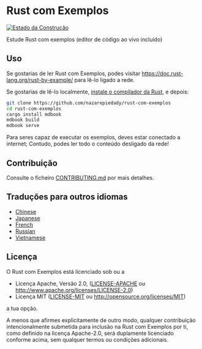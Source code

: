 # Rust com Exemplos

[![Estado da Construção][travis-badge]][travis-repo]

[travis-badge]: https://travis-ci.com/rust-lang/rust-by-example.svg?branch=master
[travis-repo]: https://travis-ci.com/rust-lang/rust-by-example

Estude Rust com exemplos (editor de código ao vivo incluído)

## Uso

Se gostarias de ler Rust com Exemplos, podes visitar <https://doc.rust-lang.org/rust-by-example/> para lê-lo ligado a rede.

Se gostarias de lê-lo localmente, [instale o compilador da Rust][install Rust], e depois:

```bash
git clone https://github.com/nazarepiedady/rust-com-exemplos
cd rust-com-exemplos
cargo install mdbook
mdbook build
mdbook serve
```

[install Rust]: https://www.rust-lang.org/tools/install

Para seres capaz de executar os exemplos, deves estar conectado a internet; Contudo, podes ler todo o conteúdo desligado da rede!

## Contribuição

Consulte o ficheiro [CONTRIBUTING.md] por mais detalhes.

[CONTRIBUTING.md]: https://github.com/rust-lang/rust-by-example/blob/master/CONTRIBUTING.md

## Traduções para outros idiomas

* [Chinese](https://github.com/rust-lang-cn/rust-by-example-cn)
* [Japanese](https://github.com/rust-lang-ja/rust-by-example-ja)
* [French](https://github.com/Songbird0/FR_RBE)
* [Russian](https://github.com/ruRust/rust-by-example)
* [Vietnamese](https://github.com/EyesCrypto-Insights/rust-by-example-vn)

## Licença

O Rust com Exemplos está licenciado sob ou a

* Licença Apache, Versão 2.0, ([LICENSE-APACHE](LICENSE-APACHE) ou
  <http://www.apache.org/licenses/LICENSE-2.0>)
* Licença MIT ([LICENSE-MIT](LICENSE-MIT) ou
  <http://opensource.org/licenses/MIT>)

a tua opção.

A menos que afirmes explicitamente de outro modo, qualquer contribuição intencionalmente submetida para inclusão na Rust com Exemplos por ti, como definido na licença Apache-2.0, será duplamente licenciado conforme acima, sem qualquer termos ou condições adicionais.
